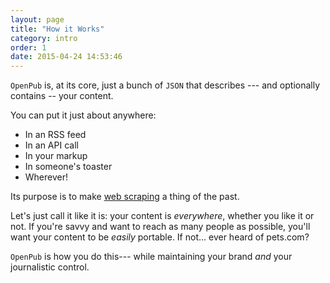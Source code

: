 ```yaml
---
layout: page
title: "How it Works"
category: intro
order: 1
date: 2015-04-24 14:53:46
---
```


`OpenPub` is, at its core, just a bunch of `JSON` that describes --- and optionally contains -- your content.

You can put it just about anywhere:

 - In an RSS feed
 - In an API call
 - In your markup
 - In someone's toaster
 - Wherever!

Its purpose is to make [web scraping][1] a thing of the past.

Let's just call it like it is: your content is *everywhere*, whether you like it or not. If you're savvy and want to reach as many people as possible, you'll want your content to be *easily* portable. If not... ever heard of pets.com?

`OpenPub` is how you do this--- while maintaining your brand _and_ your journalistic control.

[1]: http://en.wikipedia.org/wiki/Web_scraping
[2]: /intro/importers.html
